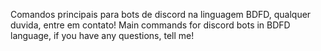 Comandos principais para bots de discord na linguagem BDFD, qualquer duvida, entre em contato!
Main commands for discord bots in BDFD language, if you have any questions, tell me!
